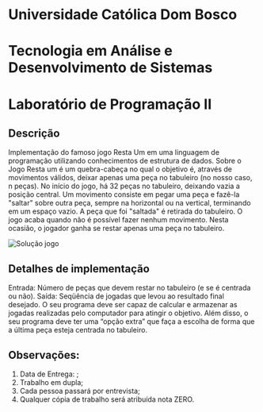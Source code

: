 # Universidade Católica Dom Bosco
# Tecnologia em Análise e Desenvolvimento de Sistemas
# Laboratório de Programação II

## Descrição 
Implementação do famoso jogo Resta Um em uma linguagem de programação utilizando conhecimentos de estrutura de dados.
Sobre o Jogo 
Resta um é um quebra-cabeça no qual o objetivo é, através de movimentos válidos, deixar apenas uma peça no tabuleiro (no nosso caso, n peças). No início do jogo, há 32 peças no tabuleiro, deixando vazia a posição central. Um movimento consiste em pegar uma peça e fazê-la "saltar" sobre outra peça, sempre na horizontal ou na vertical, terminando em um espaço vazio. A peça que foi "saltada" é retirada do tabuleiro. O jogo acaba quando não é possível fazer nenhum movimento. Nesta ocasião, o jogador ganha se restar apenas uma peça no tabuleiro.

![Solução jogo](http://i0.wp.com/newserrado.com/wp-content/uploads/2007/05/Solucao-para-Resta-Um.jpg?resize=625%2C278)

## Detalhes de implementação
Entrada: Número de peças que devem restar no tabuleiro (e se é centrada ou não). 
Saída: Seqüência de jogadas que levou ao resultado final desejado. O seu programa deve ser capaz de calcular e armazenar as jogadas realizadas pelo computador para atingir o objetivo. Além disso, o seu programa deve ter uma “opção extra” que faça a escolha de forma que a última peça esteja centrada no tabuleiro. 


## Observações:
1. Data de Entrega: ;
2. Trabalho em dupla;
3. Cada pessoa passará por entrevista;
4. Qualquer cópia de trabalho será atribuída nota ZERO.
